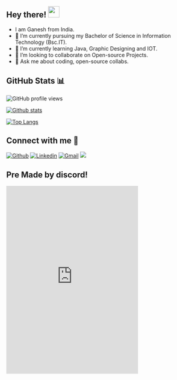
## Hey there! <img src="https://raw.githubusercontent.com/iampavangandhi/iampavangandhi/master/gifs/Hi.gif" width="30px">

- I am Ganesh from India.
- 🔭 I’m currently pursuing my Bachelor of Science in Information Technology (Bsc.IT).
- 🌱 I’m currently learning Java, Graphic Designing and IOT.
- 👯 I’m looking to collaborate on Open-source Projects.
- 💬 Ask me about coding, open-source collabs.

## GitHub Stats 📊

![GitHub profile views](https://komarev.com/ghpvc/?username=alkaison&color=7957d5)

[![Github stats](https://github-readme-stats.vercel.app/api?username=alkaison&custom_title=Ganesh%20Github%20Stats&show_icons=true)](https://github.com/alkaison/github-readme-stats)

[![Top Langs](https://github-readme-stats.vercel.app/api/top-langs/?username=alkaison&layout=compact)](https://github.com/alkaison/github-readme-stats)

## Connect with me 📨

[![Github](https://img.shields.io/badge/-Alkaison-000?style=flat&logo=Github&logoColor=white)](https://github.com/Alkaison/)
[![Linkedin](https://img.shields.io/badge/-Ganesh%20Mourya-blue?style=flat&logo=Linkedin&logoColor=white)](https://www.linkedin.com/in/ganeshmourya/)
[![Gmail](https://img.shields.io/badge/-505ganeshmourya@gmail.com-c14438?style=flat&logo=Gmail&logoColor=white)](mailto:505ganeshmourya@gmail.com)
<a href="https://discord.gg/dF4PHxbHpA"><img src='https://discordapp.com/api/guilds/995692977320112178/widget.png?style=banner4'></a>

## Pre Made by discord!

<iframe src="https://discord.com/widget?id=995692977320112178&theme=dark" width="350" height="500" allowtransparency="true" frameborder="0" sandbox="allow-popups allow-popups-to-escape-sandbox allow-same-origin allow-scripts"></iframe>
